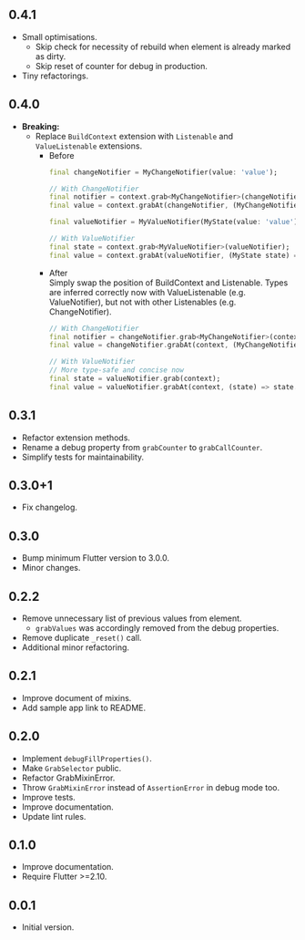 ## 0.4.1

- Small optimisations.
    - Skip check for necessity of rebuild when element is already marked as dirty.
    - Skip reset of counter for debug in production.
- Tiny refactorings.

## 0.4.0

- **Breaking:**
    - Replace `BuildContext` extension with `Listenable` and `ValueListenable` extensions.
      - Before
        ```dart
        final changeNotifier = MyChangeNotifier(value: 'value');

        // With ChangeNotifier
        final notifier = context.grab<MyChangeNotifier>(changeNotifier);
        final value = context.grabAt(changeNotifier, (MyChangeNotifier n) => n.value);
        ```
        ```dart
        final valueNotifier = MyValueNotifier(MyState(value: 'value'));

        // With ValueNotifier
        final state = context.grab<MyValueNotifier>(valueNotifier);
        final value = context.grabAt(valueNotifier, (MyState state) => state.value);
        ```
      - After\
        Simply swap the position of BuildContext and Listenable.
        Types are inferred correctly now with ValueListenable (e.g. ValueNotifier), but not with other Listenables (e.g. ChangeNotifier).
        ```dart
        // With ChangeNotifier
        final notifier = changeNotifier.grab<MyChangeNotifier>(context);
        final value = changeNotifier.grabAt(context, (MyChangeNotifier n) => n.value);
        ```
        ```dart
        // With ValueNotifier
        // More type-safe and concise now
        final state = valueNotifier.grab(context);
        final value = valueNotifier.grabAt(context, (state) => state.value);
        ```

## 0.3.1

- Refactor extension methods.
- Rename a debug property from `grabCounter` to `grabCallCounter`.
- Simplify tests for maintainability.

## 0.3.0+1

- Fix changelog.

## 0.3.0

- Bump minimum Flutter version to 3.0.0.
- Minor changes.

## 0.2.2

- Remove unnecessary list of previous values from element.
    - `grabValues` was accordingly removed from the debug properties.
- Remove duplicate `_reset()` call.
- Additional minor refactoring.

## 0.2.1

- Improve document of mixins.
- Add sample app link to README.

## 0.2.0

- Implement `debugFillProperties()`.
- Make `GrabSelector` public.
- Refactor GrabMixinError.
- Throw `GrabMixinError` instead of `AssertionError` in debug mode too.
- Improve tests.
- Improve documentation.
- Update lint rules.

## 0.1.0

- Improve documentation.
- Require Flutter >=2.10.

## 0.0.1

- Initial version.
